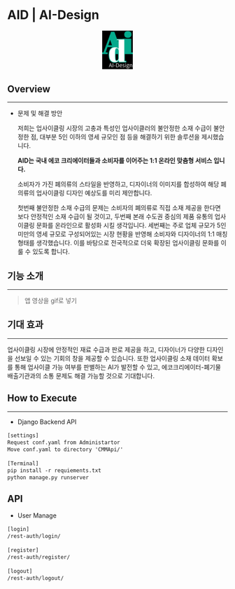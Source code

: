 # AID | AI-Design

<div>
    <p align = "center">
	    <img width = "70" src = "./readmeimg/logo.png">
    </p>
</div>

## Overview
---

- 문제 및 해결 방안

    저희는 업사이클링 시장의 고충과 특성인 업사이클러의 불안정한 소재 수급이 불안정한 점, 대부분 5인 이하의 영세 규모인 점 등을 해결하기 위한 솔루션을 제시했습니다.

    <b>AID는 국내 에코 크리에이터들과 소비자를 이어주는 1:1 온라인 맞춤형 서비스 입니다.</b>

    소비자가 가진 폐의류의 스타일을 반영하고, 디자이너의 이미지를 합성하여 해당 폐의류의 업사이클링 디자인 예상도를 미리 제안합니다.
 
    첫번째 불안정한 소재 수급의 문제는 소비자의 폐의류로 직접 소재 제공을 한다면 보다 안정적인 소재 수급이 될 것이고,
    두번째 본래 수도권 중심의 제품 유통의 업사이클링 문화를 온라인으로 활성화 시킬 생각입니다.
    세번째는 주로 업체 규모가 5인 미만의 영세 규모로 구성되어있는 시장 현황을 반영해 소비자와 디자이너의 1:1 매칭 형태를 생각했습니다. 
    이를 바탕으로 전국적으로 더욱 확장된 업사이클링 문화를 이룰 수 있도록 합니다.

## 기능 소개
---
>앱 영상을 gif로 넣기
## 기대 효과
---
업사이클링 시장에 안정적인 재료 수급과 판로 제공을 하고, 디자이너가 다양한 디자인을 선보일 수 있는 기회의 창을 제공할 수 있습니다. 또한 업사이클링 소재 데이터 확보를 통해 업사이클 가능 여부를 판별하는 AI가 발전할 수 있고, 에코크리에이터-폐기물 배출기관과의 소통 문제도 해결 가능할 것으로 기대합니다.

## How to Execute
---
- Django Backend API
```
[settings]
Request conf.yaml from Administartor
Move conf.yaml to directory 'CMMApi/'

[Terminal]
pip install -r requiements.txt
python manage.py runserver
```

## API
- User Manage
```
[login]
/rest-auth/login/

[register]
/rest-auth/register/

[logout]
/rest-auth/logout/
```
